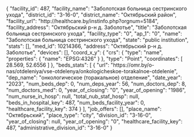 {
    "facility_id": 487,
    "facility_name": "Заболотская больница сестринского ухода",
    "district_id": "3-16-0",
    "district_name": "Октябрьский район",
    "facility_url": "http:\/\/healthcare.by\/instinfo.php?orgnum=5184",
    "facility_address": "Октябрьский р-н д. Заболотье",
    "title": "Заболотская больница сестринского ухода",
    "facility_type": "0",
    "ap_1": "0",
    "name": "Заболотская больница сестринского ухода",
    "state": "public institution",
    "stats": [],
    "med_id": 10214366,
    "address": "Октябрьский р-н д. Заболотье",
    "devices": [],
    "coord_x_y": {
        "crs": {
            "type": "name",
            "properties": {
                "name": "EPSG:4326"
            }
        },
        "type": "Point",
        "coordinates": [
            28.569,
            52.6556
        ]
    },
    "beds_stats": [
        {
            "url": "https:\/\/omr.by\/o-nas\/otdeleniya\/vse-otdelenya\/onkologicheskoe-torakalnoe-otdelenie",
            "dep_name": "онкологическое (торакальное) отделение",
            "date_year": "2023",
            "num_beds_dep": 0,
            "num_deps_year": 56,
            "num_doctors_dep": 8,
            "num_doctors_med": 0,
            "year_of_closing": "0",
            "year_of_opening": "1986",
            "num_nurse_in_hosp": null,
            "total_nub_staf_hosp": null,
            "beds_in_hospital_key": 487,
            "num_beds_facility_year": 0,
            "healthcare_facility_key": 374
        }
    ],
    "job_offers": [],
    "place_name": "Октябрьский",
    "place_type": "city",
    "division_id": "3-16-0",
    "year_of_closing": null,
    "year_of_opening": "0",
    "healthcare_facility_key": 487,
    "administrative_division_id": "3-16-0"
}